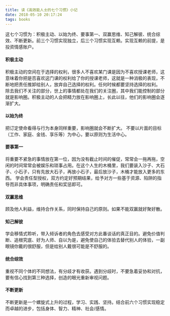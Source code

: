 ```yaml
---
title: 读《高效能人士的七个习惯》小记
date: 2018-05-10 20:17:24
tags: books
---
```

这七个习惯为：积极主动、以始为终、要事第一、双赢思维、知己解彼、统合综效、不断更新。前三个习惯实现独立，后三个习惯实现互赖。实现互赖的前提，是投资情感账户。

#### 积极主动
积极主动的空间在于选择的权利，很多人不喜欢某门课是因为不喜欢授课老师，这意味着你把是否喜欢这门课的权利给了你的授课老师，这就是一种消极的表现，不断地把责任推卸给别人，放弃自己选择的权利。任何时候都要坚持选择的权利。
除去我们不关注的部分，世上的事情都处在我们的关注圈，其中我们能控制的部分就是影响圈。积极主动的人会把精力放在影响圈上，长此以往，他们的影响圈会逐渐扩大。
<!-- more -->
#### 以始为终
把订定使命看得与行为本身同样重要，影响圈就会不断扩大。
不要以片面的目标（工作、家庭、金钱、享乐等）为中心，要以原则为生活中心。

#### 要事第一
将重要不紧急的事情放在第一位，因为没有截止时间的催促，常常会一拖再拖，空闲的时间常常会被娱乐和琐事占用。在这个人生的木桶里，我们要装入沙子、大石子、小石子，只有先放大石子，再放小石子，最后放沙子，木桶才能放入更多的东西。
学会责任型授权，双方约定好预期结果，给予对方一些基于资源、陷阱的指导而非具体事项，明确责任和奖惩即可。

#### 双赢思维
顾及他人利益，维持合作关系，同时保持自己的原则。如果不能双赢就好聚好散。

#### 知己解彼
学会移情式聆听，带入倾诉者的角色去感受对方此番谈话的真正目的。避免价值判断、追根究底、好为人师、自以为是，避免使自己的体验去替代别人的体验，一副眼镜你戴的很舒服，但是给别人戴很可能是不舒服的。

#### 统合综效
重视不同个体的不同想法，有分歧才有收获。遇到分歧时，不要急着妥协和对抗，要有信心找到第三种选择，创造的眼光重新审视问题。

#### 不断更新
不断更新是一个螺旋式上升的过程，学习、实践、坚持。结合前六个习惯实现稳定而卓越的进步，包括身体、智力、精神、社会/感情。
